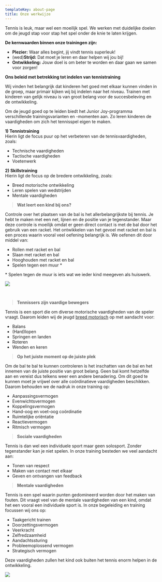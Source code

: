 ```yaml
---
templateKey: about-page
title: Onze werkwijze
---
```


Tennis is leuk, maar wel een moeilijk spel. We werken met duidelijke doelen om de jeugd stap voor stap het spel onder de knie te laten krijgen.

**De kernwaarden binnen onze trainingen zijn:**

* **Plezier:** Waar alles begint, jij vindt tennis superleuk!
* (wed)**Strijd:** Dat moet je leren en daar helpen wij jou bij!
* **Ontwikkeling:** Jouw doel is om beter te worden en daar gaan we samen voor zorgen!

**Ons beleid met betrekking tot indelen van tennistraining**

Wij vinden het belangrijk dat kinderen het goed met elkaar kunnen vinden in de groep, maar primair kijken wij bij indelen naar het niveau. Trainen met kinderen van gelijk niveau is van groot belang voor de succesbeleving en de ontwikkeling.

Om de jeugd goed op te leiden biedt het Junior Joy-programma verschillende trainingsvarianten en -momenten aan. Zo leren kinderen de vaardigheden om zich het tennisspel eigen te maken.

**1) Tennistraining**  \
Hierin ligt de focus puur op het verbeteren van de tennisvaardigheden, zoals:

* Technische vaardigheden
* Tactische vaardigheden
* Voetenwerk

**2) Skillstraining**  \
Hierin ligt de focus op de bredere ontwikkeling, zoals:

* Breed motorische ontwikkeling
* Leren spelen van wedstrijden
* Mentale vaardigheden

> **Wat leert een kind bij ons?**

Controle over het plaatsen van de bal is het allerbelangrijkste bij tennis. Je hebt te maken met een net, lijnen en de positie van je tegenstander. Maar deze controle is moeilijk omdat er geen direct contact is met de bal door het gebruik van een racket. Het ontwikkelen van het gevoel met racket en bal is een proces waarin vooral veel oefening belangrijk is. We oefenen dit door middel van:

* Rollen met racket en bal
* Slaan met racket en bal
* Hooghouden met racket en bal
* Spelen tegen een muur *

\* Spelen tegen de muur is iets wat we ieder kind meegeven als huiswerk.

![](https://res.cloudinary.com/junior-joy/image/upload/c_scale,w_401/v1579553218/blog/Wall-Technique-770x434_qzherb.jpg)

**<br>**

> **Tennissers zijn vaardige bewegers**

Tennis is een sport die om diverse motorische vaardigheden van de speler vraagt. Daarom leiden wij de jeugd [breed motorisch](https://www.sportknowhowxl.nl/nieuws-en-achtergronden/open-podium/item/108605/leren-sporten-is-leren-bewegen) op met aandacht voor:

* Balans
* (Hard)lopen
* Springen en landen
* Roteren
* Wenden en keren

> **Op het juiste moment op de juiste plek**

Om de bal te bal te kunnen controleren is het inschatten van de bal en het innemen van de juiste positie van groot belang. Geen bal komt hetzelfde aan en vereist dus telkens weer een andere benadering. Om dit goed te kunnen moet je vrijwel over alle coördinatieve vaardigheden beschikken. Daarom behouden we de nadruk in onze training op:

* Aanpassingsvermogen
* Evenwichtsvermogen
* Koppelingsvermogen
* Hand-oog en voet-oog coördinatie
* Ruimtelijke oriëntatie
* Reactievermogen
* Ritmisch vermogen

> **Sociale vaardigheden**

Tennis is dan wel een individuele sport maar geen solosport. Zonder tegenstander kan je niet spelen. In onze training besteden we veel aandacht aan:

* Tonen van respect
* Maken van contact met elkaar
* Geven en ontvangen van feedback

> **Mentale vaardigheden**

Tennis is een spel waarin punten gedomineerd worden door het maken van fouten. Dit vraagt veel van de mentale vaardigheden van een kind, omdat het een vooral een individuele sport is. In onze begeleiding en training focussen wij ons op:

* Taakgericht trainen
* Doorzettingsvermogen
* Veerkracht
* Zelfredzaamheid
* Aandachtssturing
* Probleemoplossend vermogen
* Strategisch vermogen

Deze vaardigheden zullen het kind ook buiten het tennis enorm helpen in de ontwikkeling.

![](https://res.cloudinary.com/junior-joy/image/upload/v1580155149/blog/palash-jain-uYqnOga0DHk-unsplash_1_pmfctx_jichbp.jpg)
